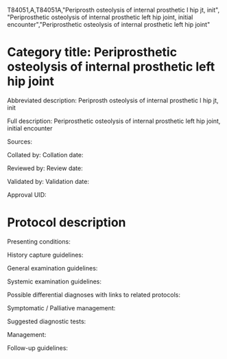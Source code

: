 T84051,A,T84051A,"Periprosth osteolysis of internal prosthetic l hip jt, init", "Periprosthetic osteolysis of internal prosthetic left hip joint, initial encounter","Periprosthetic osteolysis of internal prosthetic left hip joint"
# Category title: Periprosthetic osteolysis of internal prosthetic left hip joint

Abbreviated description: Periprosth osteolysis of internal prosthetic l hip jt, init

Full description: Periprosthetic osteolysis of internal prosthetic left hip joint, initial encounter

Sources:

Collated by:
Collation date:

Reviewed by:
Review date:

Validated by:
Validation date:

Approval UID:

# Protocol description

Presenting conditions:

History capture guidelines:

General examination guidelines:

Systemic examination guidelines:

Possible differential diagnoses with links to related protocols:

Symptomatic / Palliative management:

Suggested diagnostic tests:

Management:

Follow-up guidelines:
